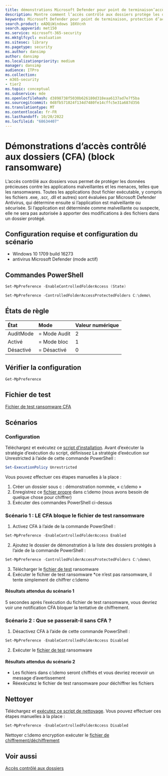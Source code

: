 ```yaml
---
title: démonstrations Microsoft Defender pour point de terminaison’accès contrôlé aux dossiers (CFA)
description: Montre comment l’accès contrôlé aux dossiers protège les données précieuses contre les applications malveillantes et les menaces, telles que les ransomwares.
keywords: Microsoft Defender pour point de terminaison, protection d’accès contrôlé aux dossiers, démonstration de l’accès contrôlé aux dossiers
search.product: eADQiWindows 10XVcnh
search.appverid: met150
ms.service: microsoft-365-security
ms.mktglfcycl: evaluation
ms.sitesec: library
ms.pagetype: security
ms.author: dansimp
author: dansimp
ms.localizationpriority: medium
manager: dansimp
audience: ITPro
ms.collection:
- m365-security
- tier2
ms.topic: conceptual
ms.subservice: mde
ms.openlocfilehash: d3898738f5030b626180d318eaa6137ad7e7f5ba
ms.sourcegitcommit: 0d8fb571024f134d7480fe14cffc5e31a687d356
ms.translationtype: MT
ms.contentlocale: fr-FR
ms.lasthandoff: 10/20/2022
ms.locfileid: "68634407"
---
```

# <a name="controlled-folder-access-cfa-demonstrations-block-ransomware"></a>Démonstrations d’accès contrôlé aux dossiers (CFA) (block ransomware)

L’accès contrôlé aux dossiers vous permet de protéger les données précieuses contre les applications malveillantes et les menaces, telles que les ransomwares. Toutes les applications (tout fichier exécutable, y compris les fichiers .exe, .scr, .dll et autres) sont évaluées par Microsoft Defender Antivirus, qui détermine ensuite si l’application est malveillante ou sécurisée. Si l’application est déterminée comme malveillante ou suspecte, elle ne sera pas autorisée à apporter des modifications à des fichiers dans un dossier protégé.

## <a name="scenario-requirements-and-setup"></a>Configuration requise et configuration du scénario

- Windows 10 1709 build 16273
- antivirus Microsoft Defender (mode actif)

## <a name="powershell-commands"></a>Commandes PowerShell

```powershell
Set-MpPreference -EnableControlledFolderAccess (State)
```

```powershell
Set-MpPreference -ControlledFolderAccessProtectedFolders C:\demo\
```

## <a name="rule-states"></a>États de règle

|État | Mode| Valeur numérique |
|:---|:---|:---|
| AuditMode | = Mode Audit | 2 |
| Activé | = Mode bloc | 1 |
| Désactivé | = Désactivé | 0 |

## <a name="verify-configuration"></a>Vérifier la configuration

```powershell
Get-MpPreference
```

## <a name="test-file"></a>Fichier de test

[Fichier de test ransomware CFA](https://demo.wd.microsoft.com/Content/ransomware_testfile_unsigned.exe)

## <a name="scenarios"></a>Scénarios

### <a name="setup"></a>Configuration

Téléchargez et exécutez ce [script d’installation](https://demo.wd.microsoft.com/Content/CFA_SetupScript.zip). Avant d’exécuter la stratégie d’exécution du script, définissez La stratégie d’exécution sur Unrestricted à l’aide de cette commande PowerShell : 

```powershell
Set-ExecutionPolicy Unrestricted
```

Vous pouvez effectuer ces étapes manuelles à la place :

1. Créer un dossier sous c : démonstration nommée, « c:\demo »
2. Enregistrez ce [fichier propre](https://demo.wd.microsoft.com/Content/testfile_safe.txt) dans c:\demo (nous avons besoin de quelque chose pour chiffrer)
3. Exécuter des commandes PowerShell ci-dessus

### <a name="scenario-1-cfa-blocks-ransomware-test-file"></a>Scénario 1 : LE CFA bloque le fichier de test ransomware

1. Activez CFA à l’aide de la commande PowerShell : 
  
```powershell
Set-MpPreference -EnableControlledFolderAccess Enabled
```

2. Ajoutez le dossier de démonstration à la liste des dossiers protégés à l’aide de la commande PowerShell :

```powershell
Set-MpPreference -ControlledFolderAccessProtectedFolders C:\demo\
```

3. Télécharger le [fichier de test](https://demo.wd.microsoft.com/Content/ransomware_testfile_unsigned.exe) ransomware
4. Exécuter le fichier de test ransomware *ce n’est pas ransomware, il tente simplement de chiffrer c:\demo

#### <a name="scenario-1-expected-results"></a>Résultats attendus du scénario 1

5 secondes après l’exécution du fichier de test ransomware, vous devriez voir une notification CFA bloquer la tentative de chiffrement.

### <a name="scenario-2-what-would-happen-without-cfa"></a>Scénario 2 : Que se passerait-il sans CFA ?

1. Désactivez CFA à l’aide de cette commande PowerShell : 

```powershell
Set-MpPreference -EnableControlledFolderAccess Disabled
```

2. Exécuter le [fichier de test](https://demo.wd.microsoft.com/Content/ransomware_testfile_unsigned.exe) ransomware

#### <a name="scenario-2-expected-results"></a>Résultats attendus du scénario 2

- Les fichiers dans c:\demo seront chiffrés et vous devriez recevoir un message d’avertissement
- Réexécutez le fichier de test ransomware pour déchiffrer les fichiers

## <a name="clean-up"></a>Nettoyer

Téléchargez et [exécutez ce script de nettoyage](https://demo.wd.microsoft.com/Content/ASR_CFA_CleanupScript.zip). Vous pouvez effectuer ces étapes manuelles à la place :

```powershell
Set-MpPreference -EnableControlledFolderAccess Disabled
```

Nettoyer c:\demo encryption exécuter le [fichier de chiffrement/déchiffrement](https://demo.wd.microsoft.com/Content/ransomware_cleanup_encrypt_decrypt.exe)

## <a name="see-also"></a>Voir aussi
[Accès contrôlé aux dossiers](/windows/threat-protection/windows-defender-exploit-guard/controlled-folders-exploit-guard?ocid=wd-av-demo-cfa-bottom)
